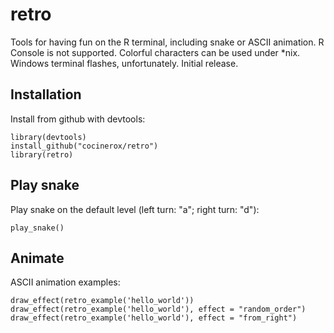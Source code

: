 # retro

Tools for having fun on the R terminal, including snake or ASCII animation. R Console is not supported. Colorful characters can be used under *nix. Windows terminal flashes, unfortunately. Initial release.

## Installation

Install from github with devtools:

```
library(devtools)
install_github("cocinerox/retro")
library(retro)
```

## Play snake

Play snake on the default level (left turn: "a"; right turn: "d"):

```
play_snake()
```

## Animate

ASCII animation examples:

```
draw_effect(retro_example('hello_world'))
draw_effect(retro_example('hello_world'), effect = "random_order")
draw_effect(retro_example('hello_world'), effect = "from_right")
```

